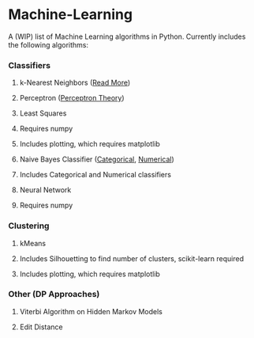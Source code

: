 # Machine-Learning

A (WIP) list of Machine Learning algorithms in Python. Currently includes the following algorithms:

### Classifiers

1. k-Nearest Neighbors ([Read More](https://algorithmsandstuff.wordpress.com/2016/12/25/k-nearest-neighbors/))
 
2. Perceptron ([Perceptron Theory](https://algorithmsandstuff.wordpress.com/2017/01/05/perceptron-theory/))
 
3. Least Squares
 
  1. Requires numpy
  
  2. Includes plotting, which requires matplotlib

4. Naive Bayes Classifier ([Categorical](https://algorithmsandstuff.wordpress.com/2016/12/09/naive-categorical-bayes-classifier-intro/), [Numerical](https://algorithmsandstuff.wordpress.com/2016/12/17/naive-numerical-bayes-classifier-introduction/))
  
  1. Includes Categorical and Numerical classifiers

5. Neural Network
 
  1. Requires numpy

### Clustering

1. kMeans

  1. Includes Silhouetting to find number of clusters, scikit-learn required
  
  2. Includes plotting, which requires matplotlib

### Other (DP Approaches)

1. Viterbi Algorithm on Hidden Markov Models

2. Edit Distance
